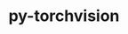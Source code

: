 ---
title: "py-torchvision"
layout: cache
categories: [package, develop-2024-02-04]
meta: {"versions": ["0.16.2", "0.17.0"], "compilers": ["apple-clang@=15.0.0", "gcc@=11.4.0"], "oss": ["ubuntu22.04", "ventura"], "platforms": ["darwin", "linux"], "targets": ["aarch64", "x86_64_v3"], "stacks": ["ml-darwin-aarch64-mps", "ml-linux-x86_64-cpu", "ml-linux-x86_64-cuda", "root"], "num_specs": 9, "num_specs_by_stack": {"ml-darwin-aarch64-mps": 3, "root": 9, "ml-linux-x86_64-cuda": 3, "ml-linux-x86_64-cpu": 3}}
spec_details: [{"hash": "w6yhnwbhwg3xhd6e4i2aooa2cjcav2r4", "compiler": "apple-clang@=15.0.0", "versions": ["0.16.2"], "os": "ventura", "platform": "darwin", "target": "aarch64", "variants": ["build_system=python_pip", "~ffmpeg", "+jpeg", "~nvjpeg", "+png", "~video_codec"], "stacks": ["ml-darwin-aarch64-mps", "root"], "size": "-", "tarball": "https://binaries.spack.io/develop-2024-02-04/build_cache/darwin-ventura-aarch64/apple-clang-15.0.0/py-torchvision-0.16.2/darwin-ventura-aarch64-apple-clang-15.0.0-py-torchvision-0.16.2-w6yhnwbhwg3xhd6e4i2aooa2cjcav2r4.spack"}, {"hash": "kjuzk3lech3hdozmumvze6vhtkjku7xi", "compiler": "apple-clang@=15.0.0", "versions": ["0.17.0"], "os": "ventura", "platform": "darwin", "target": "aarch64", "variants": ["build_system=python_pip", "~ffmpeg", "+jpeg", "~nvjpeg", "+png", "~video_codec"], "stacks": ["ml-darwin-aarch64-mps", "root"], "size": "-", "tarball": "https://binaries.spack.io/develop-2024-02-04/build_cache/darwin-ventura-aarch64/apple-clang-15.0.0/py-torchvision-0.17.0/darwin-ventura-aarch64-apple-clang-15.0.0-py-torchvision-0.17.0-kjuzk3lech3hdozmumvze6vhtkjku7xi.spack"}, {"hash": "cj2eft43jgyk24w7bs2l6zzhcgmy5ogp", "compiler": "apple-clang@=15.0.0", "versions": ["0.17.0"], "os": "ventura", "platform": "darwin", "target": "aarch64", "variants": ["build_system=python_pip", "~ffmpeg", "+jpeg", "~nvjpeg", "+png", "~video_codec"], "stacks": ["ml-darwin-aarch64-mps", "root"], "size": "-", "tarball": "https://binaries.spack.io/develop-2024-02-04/build_cache/darwin-ventura-aarch64/apple-clang-15.0.0/py-torchvision-0.17.0/darwin-ventura-aarch64-apple-clang-15.0.0-py-torchvision-0.17.0-cj2eft43jgyk24w7bs2l6zzhcgmy5ogp.spack"}, {"hash": "temcrgjdehj6i2ukz7cevvhh7rldl5he", "compiler": "gcc@=11.4.0", "versions": ["0.17.0"], "os": "ubuntu22.04", "platform": "linux", "target": "x86_64_v3", "variants": ["build_system=python_pip", "~ffmpeg", "+jpeg", "~nvjpeg", "+png", "~video_codec"], "stacks": ["ml-linux-x86_64-cuda", "root"], "size": "-", "tarball": "https://binaries.spack.io/develop-2024-02-04/build_cache/linux-ubuntu22.04-x86_64_v3/gcc-11.4.0/py-torchvision-0.17.0/linux-ubuntu22.04-x86_64_v3-gcc-11.4.0-py-torchvision-0.17.0-temcrgjdehj6i2ukz7cevvhh7rldl5he.spack"}, {"hash": "tcfnn4wo5stkvhad5ke5utoyjkcjnuem", "compiler": "gcc@=11.4.0", "versions": ["0.16.2"], "os": "ubuntu22.04", "platform": "linux", "target": "x86_64_v3", "variants": ["build_system=python_pip", "~ffmpeg", "+jpeg", "~nvjpeg", "+png", "~video_codec"], "stacks": ["ml-linux-x86_64-cuda", "root"], "size": "-", "tarball": "https://binaries.spack.io/develop-2024-02-04/build_cache/linux-ubuntu22.04-x86_64_v3/gcc-11.4.0/py-torchvision-0.16.2/linux-ubuntu22.04-x86_64_v3-gcc-11.4.0-py-torchvision-0.16.2-tcfnn4wo5stkvhad5ke5utoyjkcjnuem.spack"}, {"hash": "hb4tzmsd24bqiyprds7ymdygmikagqwt", "compiler": "gcc@=11.4.0", "versions": ["0.16.2"], "os": "ubuntu22.04", "platform": "linux", "target": "x86_64_v3", "variants": ["build_system=python_pip", "~ffmpeg", "+jpeg", "~nvjpeg", "+png", "~video_codec"], "stacks": ["ml-linux-x86_64-cpu", "root"], "size": "-", "tarball": "https://binaries.spack.io/develop-2024-02-04/build_cache/linux-ubuntu22.04-x86_64_v3/gcc-11.4.0/py-torchvision-0.16.2/linux-ubuntu22.04-x86_64_v3-gcc-11.4.0-py-torchvision-0.16.2-hb4tzmsd24bqiyprds7ymdygmikagqwt.spack"}, {"hash": "3gdh5sy54htstamx44zoo3n2cbqzr6wk", "compiler": "gcc@=11.4.0", "versions": ["0.17.0"], "os": "ubuntu22.04", "platform": "linux", "target": "x86_64_v3", "variants": ["build_system=python_pip", "~ffmpeg", "+jpeg", "~nvjpeg", "+png", "~video_codec"], "stacks": ["ml-linux-x86_64-cpu", "root"], "size": "-", "tarball": "https://binaries.spack.io/develop-2024-02-04/build_cache/linux-ubuntu22.04-x86_64_v3/gcc-11.4.0/py-torchvision-0.17.0/linux-ubuntu22.04-x86_64_v3-gcc-11.4.0-py-torchvision-0.17.0-3gdh5sy54htstamx44zoo3n2cbqzr6wk.spack"}, {"hash": "wk3hrre5kwln56j4mncoblby4jcuxtwm", "compiler": "gcc@=11.4.0", "versions": ["0.17.0"], "os": "ubuntu22.04", "platform": "linux", "target": "x86_64_v3", "variants": ["build_system=python_pip", "~ffmpeg", "+jpeg", "~nvjpeg", "+png", "~video_codec"], "stacks": ["ml-linux-x86_64-cuda", "root"], "size": "-", "tarball": "https://binaries.spack.io/develop-2024-02-04/build_cache/linux-ubuntu22.04-x86_64_v3/gcc-11.4.0/py-torchvision-0.17.0/linux-ubuntu22.04-x86_64_v3-gcc-11.4.0-py-torchvision-0.17.0-wk3hrre5kwln56j4mncoblby4jcuxtwm.spack"}, {"hash": "fb5pta7ho6b6z6dao6wjyxcbghlwmela", "compiler": "gcc@=11.4.0", "versions": ["0.17.0"], "os": "ubuntu22.04", "platform": "linux", "target": "x86_64_v3", "variants": ["build_system=python_pip", "~ffmpeg", "+jpeg", "~nvjpeg", "+png", "~video_codec"], "stacks": ["ml-linux-x86_64-cpu", "root"], "size": "-", "tarball": "https://binaries.spack.io/develop-2024-02-04/build_cache/linux-ubuntu22.04-x86_64_v3/gcc-11.4.0/py-torchvision-0.17.0/linux-ubuntu22.04-x86_64_v3-gcc-11.4.0-py-torchvision-0.17.0-fb5pta7ho6b6z6dao6wjyxcbghlwmela.spack"}]
---